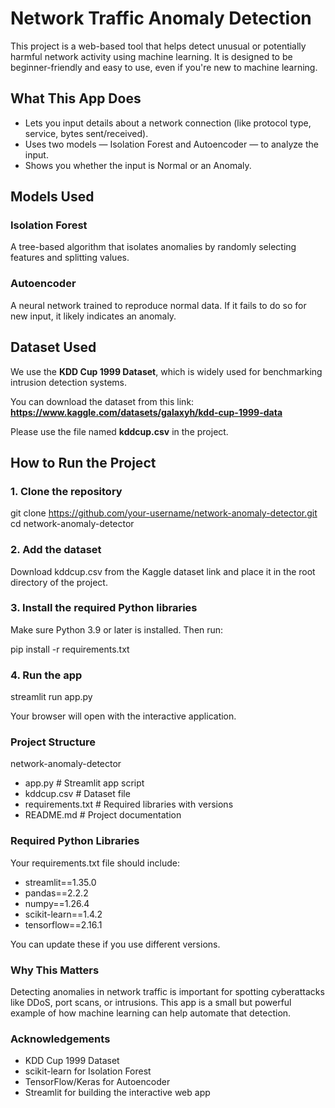 # Network Traffic Anomaly Detection

This project is a web-based tool that helps detect unusual or potentially harmful network activity using machine learning. It is designed to be beginner-friendly and easy to use, even if you're new to machine learning.

## What This App Does

- Lets you input details about a network connection (like protocol type, service, bytes sent/received).
- Uses two models — Isolation Forest and Autoencoder — to analyze the input.
- Shows you whether the input is Normal or an Anomaly.

## Models Used

### Isolation Forest
A tree-based algorithm that isolates anomalies by randomly selecting features and splitting values.

### Autoencoder
A neural network trained to reproduce normal data. If it fails to do so for new input, it likely indicates an anomaly.

## Dataset Used

We use the **KDD Cup 1999 Dataset**, which is widely used for benchmarking intrusion detection systems.

You can download the dataset from this link:  
**https://www.kaggle.com/datasets/galaxyh/kdd-cup-1999-data**

Please use the file named **kddcup.csv** in the project.

## How to Run the Project

### 1. Clone the repository

git clone https://github.com/your-username/network-anomaly-detector.git
cd network-anomaly-detector

### 2. Add the dataset
Download kddcup.csv from the Kaggle dataset link and place it in the root directory of the project.

### 3. Install the required Python libraries
Make sure Python 3.9 or later is installed. Then run:

pip install -r requirements.txt

### 4. Run the app

streamlit run app.py

Your browser will open with the interactive application.

### Project Structure
network-anomaly-detector

- app.py               # Streamlit app script
- kddcup.csv           # Dataset file
- requirements.txt     # Required libraries with versions
- README.md            # Project documentation


### Required Python Libraries
Your requirements.txt file should include:

- streamlit==1.35.0
- pandas==2.2.2
- numpy==1.26.4
- scikit-learn==1.4.2
- tensorflow==2.16.1

You can update these if you use different versions.

### Why This Matters
Detecting anomalies in network traffic is important for spotting cyberattacks like DDoS, port scans, or intrusions. This app is a small but powerful example of how machine learning can help automate that detection.

### Acknowledgements

- KDD Cup 1999 Dataset
- scikit-learn for Isolation Forest
- TensorFlow/Keras for Autoencoder
- Streamlit for building the interactive web app
